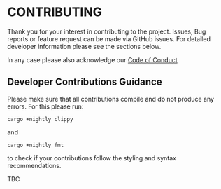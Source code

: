# CONTRIBUTING

Thank you for your interest in contributing to the project. Issues, Bug reports or feature request can be made via GitHub issues. For detailed developer information please see the sections below.

In any case please also acknowledge our [Code of Conduct](CODE_OF_CONDUCT.md)


## Developer Contributions Guidance

Please make sure that all contributions compile and do not produce any errors. For this please run:

```
cargo +nightly clippy
```

and

```
cargo +nightly fmt
```

to check if your contributions follow the styling and syntax recommendations.

TBC